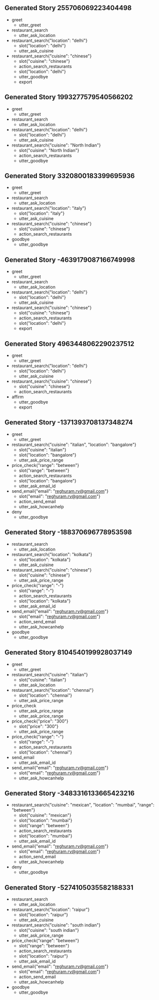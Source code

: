 ## Generated Story 255706069223404498
* greet
    - utter_greet
* restaurant_search
    - utter_ask_location
* restaurant_search{"location": "delhi"}
    - slot{"location": "delhi"}
    - utter_ask_cuisine
* restaurant_search{"cuisine": "chinese"}
    - slot{"cuisine": "chinese"}
    - action_search_restaurants
    - slot{"location": "delhi"}
    - utter_goodbye
    - export

## Generated Story 1993277579540566202
* greet
    - utter_greet
* restaurant_search
    - utter_ask_location
* restaurant_search{"location": "delhi"}
    - slot{"location": "delhi"}
    - utter_ask_cuisine
* restaurant_search{"cuisine": "North Indian"}
    - slot{"cuisine": "North Indian"}
    - action_search_restaurants
    - utter_goodbye

## Generated Story 3320800183399695936
* greet
    - utter_greet
* restaurant_search
    - utter_ask_location
* restaurant_search{"location": "italy"}
    - slot{"location": "italy"}
	- utter_ask_cuisine
* restaurant_search{"cuisine": "chinese"}
    - slot{"cuisine": "chinese"}
    - action_search_restaurants
* goodbye
    - utter_goodbye

## Generated Story -4639179087166749998
* greet
    - utter_greet
* restaurant_search
    - utter_ask_location
* restaurant_search{"location": "delhi"}
    - slot{"location": "delhi"}
    - utter_ask_cuisine
* restaurant_search{"cuisine": "chinese"}
    - slot{"cuisine": "chinese"}
    - action_search_restaurants
    - slot{"location": "delhi"}
    - export


## Generated Story 4963448062290237512
* greet
    - utter_greet
* restaurant_search{"location": "delhi"}
    - slot{"location": "delhi"}
    - utter_ask_cuisine
* restaurant_search{"cuisine": "chinese"}
    - slot{"cuisine": "chinese"}
    - action_search_restaurants
* affirm
    - utter_goodbye
    - export
## Generated Story -1371393708137348274
* greet
    - utter_greet
* restaurant_search{"cuisine": "italian", "location": "bangalore"}
    - slot{"cuisine": "italian"}
    - slot{"location": "bangalore"}
    - utter_ask_price_range
* price_check{"range": "between"}
    - slot{"range": "between"}
    - action_search_restaurants
    - slot{"location": "bangalore"}
    - utter_ask_email_id
* send_email{"email": "reghuram.rv@gmail.com"}
    - slot{"email": "reghuram.rv@gmail.com"}
    - action_send_email
    - utter_ask_howcanhelp
* deny
    - utter_goodbye

## Generated Story -188370696778953598
* restaurant_search
    - utter_ask_location
* restaurant_search{"location": "kolkata"}
    - slot{"location": "kolkata"}
    - utter_ask_cuisine
* restaurant_search{"cuisine": "chinese"}
    - slot{"cuisine": "chinese"}
    - utter_ask_price_range
* price_check{"range": "-"}
    - slot{"range": "-"}
    - action_search_restaurants
    - slot{"location": "kolkata"}
    - utter_ask_email_id
* send_email{"email": "reghuram.rv@gmail.com"}
    - slot{"email": "reghuram.rv@gmail.com"}
    - action_send_email
    - utter_ask_howcanhelp
* goodbye
    - utter_goodbye

## Generated Story 8104540199928037149
* greet
    - utter_greet
* restaurant_search{"cuisine": "italian"}
    - slot{"cuisine": "italian"}
    - utter_ask_location
* restaurant_search{"location": "chennai"}
    - slot{"location": "chennai"}
    - utter_ask_price_range
* price_check
    - utter_ask_price_range
    - utter_ask_price_range
* price_check{"price": "300"}
    - slot{"price": "300"}
    - utter_ask_price_range
* price_check{"range": "-"}
    - slot{"range": "-"}
    - action_search_restaurants
    - slot{"location": "chennai"}
* send_email
    - utter_ask_email_id
* send_email{"email": "reghuram.rv@gmail.com"}
    - slot{"email": "reghuram.rv@gmail.com"}
    - utter_ask_howcanhelp

## Generated Story -3483316133665423216
* restaurant_search{"cuisine": "mexican", "location": "mumbai", "range": "between"}
    - slot{"cuisine": "mexican"}
    - slot{"location": "mumbai"}
    - slot{"range": "between"}
    - action_search_restaurants
    - slot{"location": "mumbai"}
    - utter_ask_email_id
* send_email{"email": "reghuram.rv@gmail.com"}
    - slot{"email": "reghuram.rv@gmail.com"}
    - action_send_email
    - utter_ask_howcanhelp
* deny
    - utter_goodbye

## Generated Story -5274105035582188331
* restaurant_search
    - utter_ask_location
* restaurant_search{"location": "raipur"}
    - slot{"location": "raipur"}
    - utter_ask_cuisine
* restaurant_search{"cuisine": "south indian"}
    - slot{"cuisine": "south indian"}
    - utter_ask_price_range
* price_check{"range": "between"}
    - slot{"range": "between"}
    - action_search_restaurants
    - slot{"location": "raipur"}
    - utter_ask_email_id
* send_email{"email": "reghuram.rv@gmail.com"}
    - slot{"email": "reghuram.rv@gmail.com"}
    - action_send_email
    - utter_ask_howcanhelp
* goodbye
    - utter_goodbye


